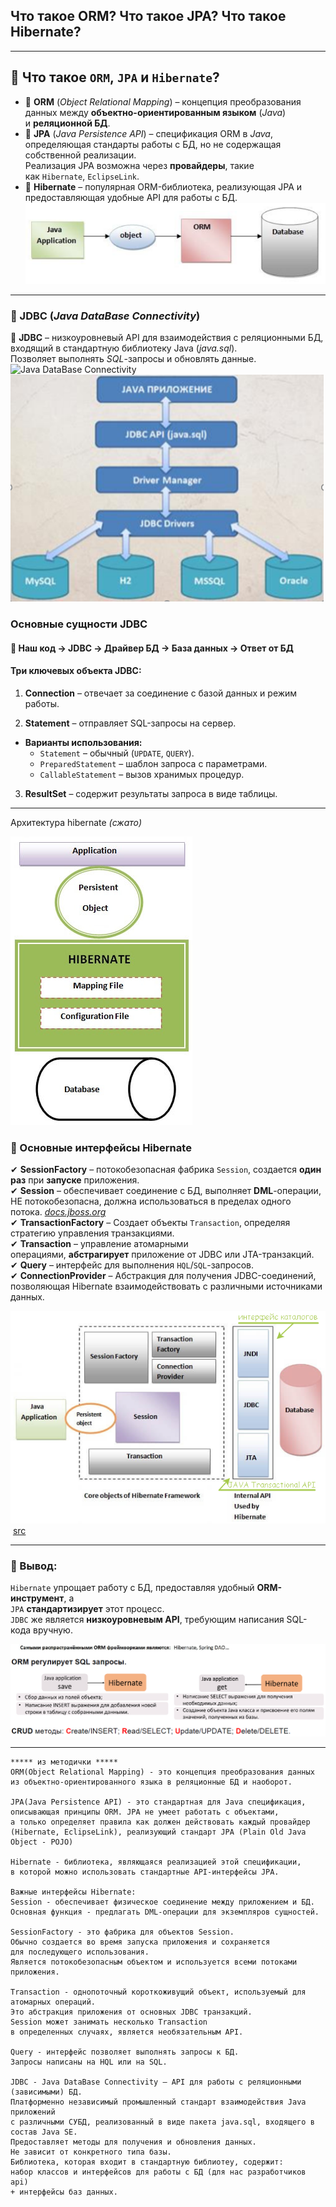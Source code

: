 ## Что такое **ORM**? Что такое **JPA**? Что такое **Hibernate**?

---
## 🔹 Что такое `ORM`, `JPA` и `Hibernate`?
- 📌 **ORM** (_Object Relational Mapping_) – концепция преобразования данных между **объектно-ориентированным языком** (_Java_) и **реляционной БД**.
- 📌 **JPA** (_Java Persistence API_) – спецификация ORM в _Java_, определяющая стандарты работы с БД, но не содержащая собственной реализации.  
  Реализация JPA возможна через **провайдеры**, такие как `Hibernate`, `EclipseLink`.
- 📌 **Hibernate** – популярная ORM-библиотека, реализующая JPA и предоставляющая удобные API для работы с БД.
![ORM|645x175](https://github.com/yury-connect/ITM_task026_Java_Podgotovka_k_INTERVJU/raw/by_questions/ITM/ITM05_Hibernate/imgs/2025-04-04_15-15-35.png)

---
### 🔹 JDBC (_Java DataBase Connectivity_)
🔗 **JDBC** – низкоуровневый API для взаимодействия с реляционными БД, входящий в стандартную библиотеку Java (_java.sql_).  
Позволяет выполнять _SQL_-запросы и обновлять данные.
![_Java DataBase Connectivity_](JDBC.png)
[![JDBC](https://github.com/yury-connect/ITM_task026_Java_Podgotovka_k_INTERVJU/raw/by_questions/ITM/ITM05_Hibernate/imgs/2025-04-04_15-41-41.png)](https://github.com/yury-connect/ITM_task026_Java_Podgotovka_k_INTERVJU/blob/by_questions/ITM/ITM05_Hibernate/imgs/2025-04-04_15-41-41.png)

### Основные сущности JDBC

[](https://github.com/yury-connect/ITM_task026_Java_Podgotovka_k_INTERVJU/blob/by_questions/ITM/ITM05_Hibernate/Hibernate.md#%D0%BE%D1%81%D0%BD%D0%BE%D0%B2%D0%BD%D1%8B%D0%B5-%D1%81%D1%83%D1%89%D0%BD%D0%BE%D1%81%D1%82%D0%B8-jdbc)

#### 🔗 Наш код → JDBC → Драйвер БД → База данных → Ответ от БД

[](https://github.com/yury-connect/ITM_task026_Java_Podgotovka_k_INTERVJU/blob/by_questions/ITM/ITM05_Hibernate/Hibernate.md#-%D0%BD%D0%B0%D1%88-%D0%BA%D0%BE%D0%B4--jdbc--%D0%B4%D1%80%D0%B0%D0%B9%D0%B2%D0%B5%D1%80-%D0%B1%D0%B4--%D0%B1%D0%B0%D0%B7%D0%B0-%D0%B4%D0%B0%D0%BD%D0%BD%D1%8B%D1%85--%D0%BE%D1%82%D0%B2%D0%B5%D1%82-%D0%BE%D1%82-%D0%B1%D0%B4)

#### Три ключевых объекта JDBC:

[](https://github.com/yury-connect/ITM_task026_Java_Podgotovka_k_INTERVJU/blob/by_questions/ITM/ITM05_Hibernate/Hibernate.md#%D1%82%D1%80%D0%B8-%D0%BA%D0%BB%D1%8E%D1%87%D0%B5%D0%B2%D1%8B%D1%85-%D0%BE%D0%B1%D1%8A%D0%B5%D0%BA%D1%82%D0%B0-jdbc)

1. **Connection** – отвечает за соединение с базой данных и режим работы.
    
2. **Statement** – отправляет SQL-запросы на сервер.
    

- **Варианты использования:**
    - `Statement` – обычный (`UPDATE`, `QUERY`).
    - `PreparedStatement` – шаблон запроса с параметрами.
    - `CallableStatement` – вызов хранимых процедур.

3. **ResultSet** – содержит результаты запроса в виде таблицы.

---

Архитектура hibernate _(сжато)_

[![hibernate architecture`](https://github.com/yury-connect/ITM_task026_Java_Podgotovka_k_INTERVJU/raw/by_questions/ITM/ITM05_Hibernate/imgs/2025-04-08_10-37-54.png)](https://github.com/yury-connect/ITM_task026_Java_Podgotovka_k_INTERVJU/blob/by_questions/ITM/ITM05_Hibernate/imgs/2025-04-08_10-37-54.png)

### 🔹 Основные интерфейсы Hibernate

[](https://github.com/yury-connect/ITM_task026_Java_Podgotovka_k_INTERVJU/blob/by_questions/ITM/ITM05_Hibernate/Hibernate.md#-%D0%BE%D1%81%D0%BD%D0%BE%D0%B2%D0%BD%D1%8B%D0%B5-%D0%B8%D0%BD%D1%82%D0%B5%D1%80%D1%84%D0%B5%D0%B9%D1%81%D1%8B-hibernate)

✔ **SessionFactory** – потокобезопасная фабрика `Session`, создается **один раз** при **запуске** приложения.  
✔ **Session** – обеспечивает соединение с БД, выполняет **DML**-операции, НЕ потокобезопасна, должна использоваться в пределах одного потока. [_docs.jboss.org_](https://docs.jboss.org/hibernate/orm/3.5/api/org/hibernate/Session.html?utm_source=chatgpt.com)  
✔ **TransactionFactory** – Создает объекты `Transaction`, определяя стратегию управления транзакциями.  
✔ **Transaction** – управление атомарными операциями, **абстрагирует** приложение от JDBC или JTA-транзакций.  
✔ **Query** – интерфейс для выполнения `HQL`/`SQL`-запросов.  
✔ **ConnectionProvider** – Абстракция для получения JDBC-соединений, позволяющая Hibernate взаимодействовать с различными источниками данных.

[![Основные интерфейсы Hibernate](https://github.com/yury-connect/ITM_task026_Java_Podgotovka_k_INTERVJU/raw/by_questions/ITM/ITM05_Hibernate/imgs/2025-04-04_15-44-50_(2).png)](https://github.com/yury-connect/ITM_task026_Java_Podgotovka_k_INTERVJU/blob/by_questions/ITM/ITM05_Hibernate/imgs/2025-04-04_15-44-50_\(2\).png) [src](https://www.decodejava.com/hibernate-architecture.htm)

---

### 🔹 Вывод:

[](https://github.com/yury-connect/ITM_task026_Java_Podgotovka_k_INTERVJU/blob/by_questions/ITM/ITM05_Hibernate/Hibernate.md#-%D0%B2%D1%8B%D0%B2%D0%BE%D0%B4)

`Hibernate` упрощает работу с БД, предоставляя удобный **ORM-инструмент**, а  
`JPA` **стандартизирует** этот процесс.  
`JDBC` же является **низкоуровневым API**, требующим написания SQL-кода вручную.

[![ORM регулирует SQL запросы.](https://github.com/yury-connect/ITM_task026_Java_Podgotovka_k_INTERVJU/raw/by_questions/ITM/ITM05_Hibernate/imgs/2025-04-04_15-38-59.png)](https://github.com/yury-connect/ITM_task026_Java_Podgotovka_k_INTERVJU/blob/by_questions/ITM/ITM05_Hibernate/imgs/2025-04-04_15-38-59.png)

---

```
***** из методички *****
ORM(Object Relational Mapping) - это концепция преобразования данных 
из объектно-ориентированного языка в реляционные БД и наоборот.

JPA(Java Persistence API) - это стандартная для Java спецификация, 
описывающая принципы ORM. JPA не умеет работать с объектами, 
а только определяет правила как должен действовать каждый провайдер 
(Hibernate, EclipseLink), реализующий стандарт JPA (Plain Old Java Object - POJO)
 
Hibernate - библиотека, являющаяся реализацией этой спецификации, 
в которой можно использовать стандартные API-интерфейсы JPA.

Важные интерфейсы Hibernate:
Session - обеспечивает физическое соединение между приложением и БД. 
Основная функция - предлагать DML-операции для экземпляров сущностей.

SessionFactory - это фабрика для объектов Session. 
Обычно создается во время запуска приложения и сохраняется 
для последующего использования. 
Является потокобезопасным объектом и используется всеми потоками приложения.

Transaction - однопоточный короткоживущий объект, используемый для атомарных операций. 
Это абстракция приложения от основных JDBC транзакций. 
Session может занимать несколько Transaction 
в определенных случаях, является необязательным API.

Query - интерфейс позволяет выполнять запросы к БД. 
Запросы написаны на HQL или на SQL.       

JDBC - Java DataBase Connectivity — API для работы с реляционными (зависимыми) БД. 
Платформенно независимый промышленный стандарт взаимодействия Java приложений 
с различными СУБД, реализованный в виде пакета java.sql, входящего в состав Java SE. 
Предоставляет методы для получения и обновления данных. 
Не зависит от конкретного типа базы. 
Библиотека, которая входит в стандартную библиотеу, содержит: 
набор классов и интерфейсов для работы с БД (для нас разработчиков api) 
+ интерфейсы баз данных.                     
```